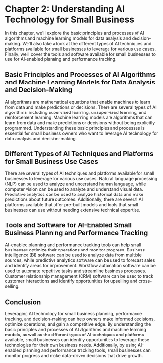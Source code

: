 Chapter 2: Understanding AI Technology for Small Business
=========================================================

In this chapter, we'll explore the basic principles and processes of AI algorithms and machine learning models for data analysis and decision-making. We'll also take a look at the different types of AI techniques and platforms available for small businesses to leverage for various use cases. Finally, we'll cover the tools and software available for small businesses to use for AI-enabled planning and performance tracking.

Basic Principles and Processes of AI Algorithms and Machine Learning Models for Data Analysis and Decision-Making
-----------------------------------------------------------------------------------------------------------------

AI algorithms are mathematical equations that enable machines to learn from data and make predictions or decisions. There are several types of AI algorithms, including supervised learning, unsupervised learning, and reinforcement learning. Machine learning models are algorithms that can learn from data and make predictions or decisions without being explicitly programmed. Understanding these basic principles and processes is essential for small business owners who want to leverage AI technology for data analysis and decision-making.

Different Types of AI Techniques and Platforms for Small Business Use Cases
---------------------------------------------------------------------------

There are several types of AI techniques and platforms available for small businesses to leverage for various use cases. Natural language processing (NLP) can be used to analyze and understand human language, while computer vision can be used to analyze and understand visual data. Predictive analytics can be used to analyze historical data and make predictions about future outcomes. Additionally, there are several AI platforms available that offer pre-built models and tools that small businesses can use without needing extensive technical expertise.

Tools and Software for AI-Enabled Small Business Planning and Performance Tracking
----------------------------------------------------------------------------------

AI-enabled planning and performance tracking tools can help small businesses optimize their operations and monitor progress. Business intelligence (BI) software can be used to analyze data from multiple sources, while predictive analytics software can be used to forecast sales and identify areas for improvement. Workflow automation software can be used to automate repetitive tasks and streamline business processes. Customer relationship management (CRM) software can be used to track customer interactions and identify opportunities for upselling and cross-selling.

Conclusion
----------

Leveraging AI technology for small business planning, performance tracking, and decision-making can help owners make informed decisions, optimize operations, and gain a competitive edge. By understanding the basic principles and processes of AI algorithms and machine learning models, as well as the different types of AI techniques and platforms available, small businesses can identify opportunities to leverage these technologies for their own business needs. Additionally, by using AI-enabled planning and performance tracking tools, small businesses can monitor progress and make data-driven decisions that drive growth.

